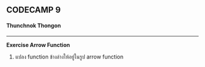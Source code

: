 ## CODECAMP 9
#### Thunchnok Thongon
***

**Exercise Arrow Function**
1. แปลง function ข้างล่างให้อยู่ในรูป arrow function



